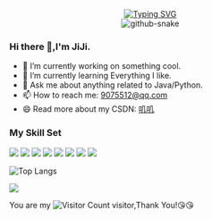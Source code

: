 <div align="center">
  
  <!-- dynamic typing effect 动态打字效果 -->
  <div align="center">
    <a href="https://blog.sunguoqi.com/">
      <img src="https://readme-typing-svg.demolab.com?font=Fira+Code&pause=1000&width=435&lines=console.log(%22Hello%2C%20World%22);叽叽祝您今天愉快!&center=true&size=27" alt="Typing SVG" />
    </a>
  </div>

   <!-- Snake Code Contribution Map 贪吃蛇代码贡献图 -->
  <picture>
    <source media="(prefers-color-scheme: dark)" srcset="https://cdn.jsdelivr.net/gh/9075512/9075512/profile-snake-contrib/github-contribution-grid-snake-dark.svg" />
    <source media="(prefers-color-scheme: light)" srcset="https://cdn.jsdelivr.net/gh/9075512/9075512/profile-snake-contrib/github-contribution-grid-snake.svg" />
    <img alt="github-snake" src="https://cdn.jsdelivr.net/gh/9075512/9075512/profile-snake-contrib/github-contribution-grid-snake-dark.svg" />
  </picture>
</div>

### Hi there 👋,I'm JiJi.

- 🔭 I’m currently working on something cool.
- 🌱 I’m currently learning Everything I like.
- 💬 Ask me about anything related to Java/Python.
- 📫 How to reach me: 9075512@qq.com
- 😄 Read more about my CSDN: [叽叽](https://blog.csdn.net/weixin_43331963)

### My Skill Set

![](https://img.shields.io/badge/HTML5-E34F26?style=for-the-badge&logo=html5&logoColor=white)
![](https://img.shields.io/badge/CSS3-1572B6?style=for-the-badge&logo=css3&logoColor=white)
![](https://img.shields.io/badge/JavaScript-F7DF1E?style=for-the-badge&logo=javascript&logoColor=black)
![](https://img.shields.io/badge/Sass-CC6699?style=for-the-badge&logo=sass&logoColor=white)
![](https://img.shields.io/badge/Node.js-43853D?style=for-the-badge&logo=node.js&logoColor=white)
![](https://img.shields.io/badge/PHP-777BB4?style=for-the-badge&logo=php&logoColor=white)
![](https://img.shields.io/badge/Vue.js-35495E?style=for-the-badge&logo=vue.js&logoColor=4FC08D)
![](https://img.shields.io/badge/Bootstrap-563D7C?style=for-the-badge&logo=bootstrap&logoColor=white)

![Top Langs](https://github-readme-stats.vercel.app/api/top-langs/?username=9075512&layout=compact&theme=tokyonight)

![](https://github-readme-stats.vercel.app/api?username=9075512&show_icons=true&theme=transparent)

You are my ![Visitor Count](https://profile-counter.glitch.me/9075512/count.svg) visitor,Thank You!:kissing_heart::kissing_heart:

